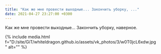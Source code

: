 ```yaml
---
title: "Как же мне провести выходные... Закончить уборку, ..."
date: 2021-04-27 23:27:00 +0300
---
```


Как же мне провести выходные... Закончить уборку, наверное.

{% include media.html f="D:/site/GiT/whiteldragon.github.io/assets/vk_photos/3/w0T0jcL6xdw.jpg" alt="" %}
